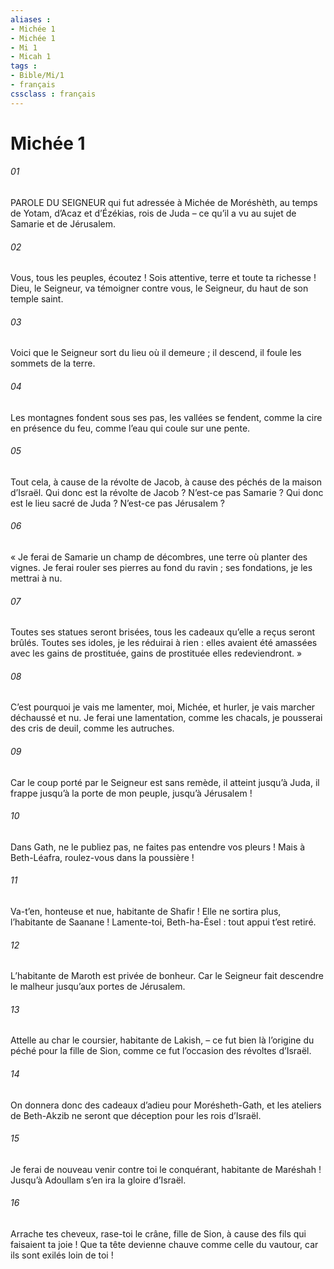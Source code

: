 ```yaml
---
aliases : 
- Michée 1
- Michée 1
- Mi 1
- Micah 1
tags : 
- Bible/Mi/1
- français
cssclass : français
---
```


# Michée 1

###### 01
PAROLE DU SEIGNEUR qui fut adressée à Michée de Moréshèth, au temps de Yotam, d’Acaz et d’Ézékias, rois de Juda – ce qu’il a vu au sujet de Samarie et de Jérusalem.
###### 02
Vous, tous les peuples, écoutez !
Sois attentive, terre et toute ta richesse !
Dieu, le Seigneur, va témoigner contre vous,
le Seigneur, du haut de son temple saint.
###### 03
Voici que le Seigneur sort du lieu où il demeure ;
il descend, il foule les sommets de la terre.
###### 04
Les montagnes fondent sous ses pas,
les vallées se fendent,
comme la cire en présence du feu,
comme l’eau qui coule sur une pente.
###### 05
Tout cela, à cause de la révolte de Jacob,
à cause des péchés de la maison d’Israël.
Qui donc est la révolte de Jacob ?
N’est-ce pas Samarie ?
Qui donc est le lieu sacré de Juda ?
N’est-ce pas Jérusalem ?
###### 06
« Je ferai de Samarie un champ de décombres,
une terre où planter des vignes.
Je ferai rouler ses pierres au fond du ravin ;
ses fondations, je les mettrai à nu.
###### 07
Toutes ses statues seront brisées,
tous les cadeaux qu’elle a reçus seront brûlés.
Toutes ses idoles, je les réduirai à rien :
elles avaient été amassées avec les gains de prostituée,
gains de prostituée elles redeviendront. »
###### 08
C’est pourquoi je vais me lamenter, moi, Michée, et hurler,
je vais marcher déchaussé et nu.
Je ferai une lamentation, comme les chacals,
je pousserai des cris de deuil, comme les autruches.
###### 09
Car le coup porté par le Seigneur est sans remède,
il atteint jusqu’à Juda,
il frappe jusqu’à la porte de mon peuple,
jusqu’à Jérusalem !
###### 10
Dans Gath, ne le publiez pas,
ne faites pas entendre vos pleurs !
Mais à Beth-Léafra,
roulez-vous dans la poussière !
###### 11
Va-t’en, honteuse et nue,
habitante de Shafir !
Elle ne sortira plus,
l’habitante de Saanane !
Lamente-toi, Beth-ha-Ésel :
tout appui t’est retiré.
###### 12
L’habitante de Maroth est privée de bonheur.
Car le Seigneur fait descendre le malheur
jusqu’aux portes de Jérusalem.
###### 13
Attelle au char le coursier,
habitante de Lakish,
– ce fut bien là l’origine du péché pour la fille de Sion, comme ce fut l’occasion des révoltes d’Israël.
###### 14
On donnera donc des cadeaux d’adieu
pour Morésheth-Gath,
et les ateliers de Beth-Akzib
ne seront que déception pour les rois d’Israël.
###### 15
Je ferai de nouveau venir contre toi le conquérant,
habitante de Maréshah !
Jusqu’à Adoullam s’en ira
la gloire d’Israël.
###### 16
Arrache tes cheveux,
rase-toi le crâne, fille de Sion,
à cause des fils qui faisaient ta joie !
Que ta tête devienne chauve comme celle du vautour,
car ils sont exilés loin de toi !
